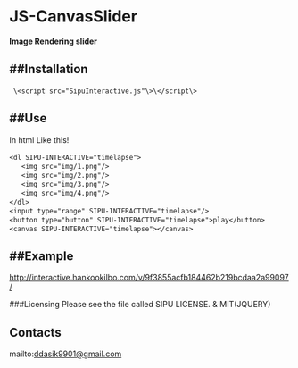 # JS-CanvasSlider
**Image Rendering slider**

##Installation
---
```
 \<script src="SipuInteractive.js"\>\</script\>
```
##Use
---
In html Like this!

    <dl SIPU-INTERACTIVE="timelapse">
       <img src="img/1.png"/>
       <img src="img/2.png"/>
       <img src="img/3.png"/>
       <img src="img/4.png"/>
    </dl>
    <input type="range" SIPU-INTERACTIVE="timelapse"/>
    <button type="button" SIPU-INTERACTIVE="timelapse">play</button>
    <canvas SIPU-INTERACTIVE="timelapse"></canvas>

##Example
---
http://interactive.hankookilbo.com/v/9f3855acfb184462b219bcdaa2a99097/

###Licensing
Please see the file called SIPU LICENSE. & MIT(JQUERY)

Contacts
---
mailto:ddasik9901@gmail.com
